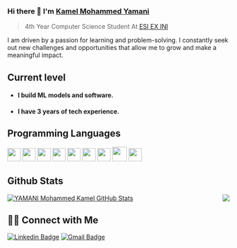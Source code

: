 ### Hi there 👋 I'm [Kamel Mohammed Yamani](https://www.linkedin.com/in/kamel-yamani/)
> 4th Year Computer Science Student At [ESI EX INI](https://www.esi.dz/) 

 I am driven by a passion for learning and problem-solving. I constantly seek out new challenges and opportunities that allow me to grow and make a meaningful impact.
 
## Current level

- <h4> I build ML models and software.</h4>
- <h4> I have 3 years of tech experience.</h4>

## Programming Languages
<img src = 'https://github.com/MarikIshtar007/MarikIshtar007/blob/master/images/c-original.svg' width='30'/> <img src = 'https://github.com/MarikIshtar007/MarikIshtar007/blob/master/images/cpp.svg' width='30'/> <img src = 'https://github.com/MarikIshtar007/MarikIshtar007/blob/master/images/python2.png' height='30'/> <img src = 'https://github.com/MarikIshtar007/MarikIshtar007/blob/master/images/html.svg' width='30'/> <img src='https://github.com/MarikIshtar007/MarikIshtar007/blob/master/images/java.svg' width='30'/> <img src = 'https://github.com/MarikIshtar007/MarikIshtar007/blob/master/images/css.svg' width='30'/> <img src = 'https://github.com/MarikIshtar007/MarikIshtar007/blob/master/images/js.svg' width='30'/> <img src = 'https://github.com/MarikIshtar007/MarikIshtar007/blob/master/images/react.svg' width='33'/> <img src = 'https://github.com/MarikIshtar007/MarikIshtar007/blob/master/images/sql.svg' width='30'/> 
 
## Github Stats

<img align='right' src = "https://github-readme-stats.vercel.app/api/top-langs/?username=kamel-yamani&layout=compact">

[![YAMANI Mohammed Kamel GitHub Stats](https://github-readme-stats.vercel.app/api?usernamekamel-yamani&show_icons=true&count_private=true)](https://github.com/kamel-yamani)

## 🤝🏻 Connect with Me

[![Linkedin Badge](https://img.shields.io/badge/-KamelMohammedYamani-blue?style=flat-square&logo=Linkedin&logoColor=white&link=https://www.linkedin.com/in/kamel-yamani/)](https://www.linkedin.com/in/kamel-yamani/) <!-- [![Medium Badge](https://img.shields.io/badge/-@mailharshkhatri-03a57a?style=flat-square&labelColor=000000&logo=Medium&link=https://medium.com/@mailharshkhatri/)](https://medium.com/harsh-kumar-khatri) -->[![Gmail Badge](https://img.shields.io/badge/-ne.chenni@gmail.com-c14438?style=flat-square&logo=Gmail&logoColor=white&link=mailto:jm_yamani@esi.dz)](mailto:jm_yamani@esi.dz)


